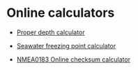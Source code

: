# Online calculators

* [Proper depth calculator](https://alekunderwater.github.io/proper_depth_calculator.html)
* [Seawater freezing point calculator](https://alekunderwater.github.io/seawater_freezing_point_calculator.html)

  
* [NMEA0183 Online checksum calculator](https://alekunderwater.github.io/nmea0183_checksum_calculator.html)
